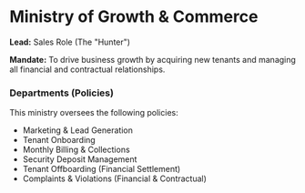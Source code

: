 # Ministry of Growth & Commerce

**Lead:** Sales Role (The "Hunter")

**Mandate:** To drive business growth by acquiring new tenants and managing all financial and contractual relationships.

### Departments (Policies)

This ministry oversees the following policies:

- Marketing & Lead Generation
- Tenant Onboarding
- Monthly Billing & Collections
- Security Deposit Management
- Tenant Offboarding (Financial Settlement)
- Complaints & Violations (Financial & Contractual)